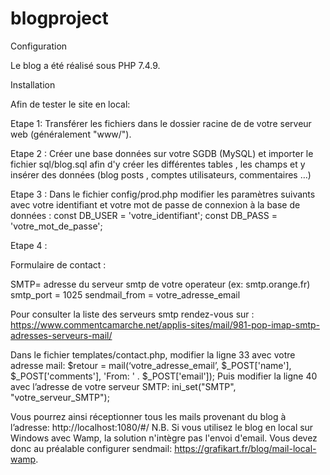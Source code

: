 
# blogproject

Configuration

Le blog a été réalisé sous PHP 7.4.9.

Installation

Afin de tester le site en local: 

Etape 1: 
Transférer les fichiers dans le dossier racine de de votre serveur web (généralement "www/").

Etape 2 : 
Créer une base données sur votre SGDB (MySQL) et importer le fichier sql/blog.sql afin d'y créer les différentes tables , les champs et y insérer des données (blog posts , comptes utilisateurs, commentaires …)

Etape 3 : 
Dans le fichier config/prod.php modifier les paramètres suivants avec votre identifiant et votre mot de passe de connexion à la base de données :
const DB_USER = 'votre_identifiant';
const DB_PASS = 'votre_mot_de_passe';

Etape 4 : 

Formulaire de contact : 

SMTP= adresse du serveur smtp de votre operateur (ex: smtp.orange.fr)
smtp_port = 1025
sendmail_from = votre_adresse_email 

Pour consulter la liste des serveurs smtp rendez-vous sur : https://www.commentcamarche.net/applis-sites/mail/981-pop-imap-smtp-adresses-serveurs-mail/

Dans le fichier templates/contact.php, modifier la ligne 33 avec votre adresse mail:
$retour = mail(‘votre_adresse_email’, $_POST['name'],  $_POST['comments'], 'From: ' . $_POST['email']);
Puis modifier la ligne 40 avec l’adresse de votre serveur SMTP:
ini_set("SMTP", "votre_serveur_SMTP");

Vous pourrez ainsi réceptionner tous les mails provenant du blog à l’adresse: http://localhost:1080/#/ 
N.B. Si vous utilisez le blog en local sur Windows avec Wamp, la solution n'intègre pas l'envoi d'email. Vous devez donc au préalable configurer sendmail: https://grafikart.fr/blog/mail-local-wamp.




